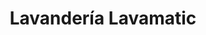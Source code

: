 ---
title: "Lavandería Lavamatic"
url: /zumbi-zamora-chinchipe/lavanderia-lavamatic/
shop: lavandería
---